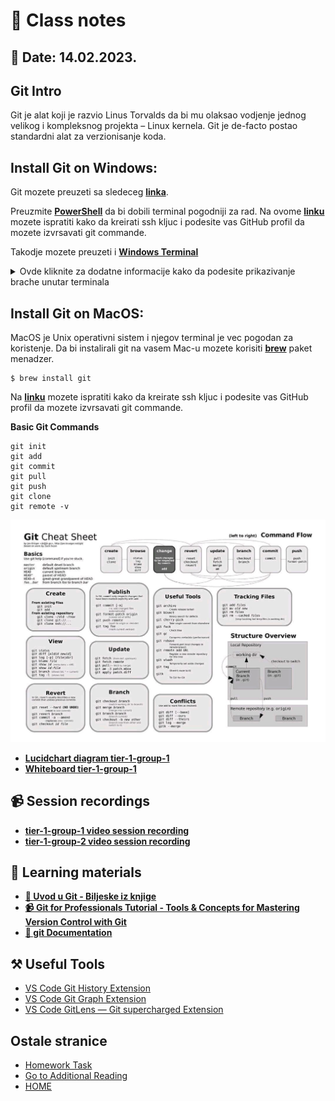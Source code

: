 #	📝 Class notes
## 	📅 Date: 14.02.2023.

## **Git Intro** 
Git je alat koji je razvio Linus Torvalds da bi mu olaksao vodjenje jednog velikog i kompleksnog projekta – Linux kernela. Git je de-facto postao standardni alat za verzionisanje koda. 
## **Install Git on Windows:**  
Git mozete preuzeti sa sledeceg [**linka**](https://git-scm.com/download/win).

Preuzmite [**PowerShell**](https://learn.microsoft.com/en-us/powershell/scripting/overview?view=powershell-7.3) da bi dobili terminal pogodniji za rad.
Na ovome [**linku**](https://www.youtube.com/watch?v=a-zX_qc2S-M&ab_channel=CameronMcKenzie) mozete ispratiti kako da kreirati ssh kljuc i podesite vas GitHub profil da mozete izvrsavati git commande.

Takodje mozete preuzeti i [**Windows Terminal**](https://apps.microsoft.com/store/detail/windows-terminal/9N0DX20HK701?hl=sr-cyrl-ba&gl=ba&rtc=1)

<details><summary>Ovde kliknite za dodatne informacije kako da podesite prikazivanje brache unutar terminala</summary>
<p>  

Evo par komandi da podesite PowerShell na najnoviju verziju PS 7 i da se prikazuje ime branch-a u kojem se trenutno nalazite dok radite sa Git-om. Pošto je ovdje glavni branch master, mora se preimenovati na main pa imate na kraju i tu komandu.

Komanda za upgrade ps 5.1 na najnoviju verziju ps7 - u PS mora imati administrator privilegije (run PS as administrator)
```ruby
iex "& { $(irm https://aka.ms/install-powershell.ps1) } -UseMSI"
```
Komande za prikaz main i drugih git branches - isto PS run as administrator
```ruby
> Import-Module posh-git -Scope AllUsers
> Add-PoshGitToProfile -AllHosts
```

Main branch se prikazuje kao master
```ruby
git branch -m master main
git status
```


</p>
</details>
 
## **Install Git on MacOS:**  
MacOS je Unix operativni sistem i njegov terminal je vec pogodan za koristenje. Da bi instalirali git na vasem Mac-u mozete korisiti [**brew**](https://brew.sh/) paket menadzer. 
```
$ brew install git
```

Na [**linku**](https://www.youtube.com/watch?v=nZYJKXXMvkM&ab_channel=TechPedia-HowtoTech) mozete ispratiti kako da kreirate ssh kljuc i podesite vas GitHub profil da mozete izvrsavati git commande.

**Basic Git Commands**
```
git init
git add
git commit 
git pull
git push 
git clone
git remote -v

```

  ![alt Git Cheat Sheet](/resources/images/git-cheat-sheet.jpg)


- [**Lucidchart diagram tier-1-group-1**](files/lucidchart-week-1-tier-1.pdf)
- [**Whiteboard tier-1-group-1**](files/whiteboard-week-1-tier-1.pdf)

## 📹 Session recordings
- [**tier-1-group-1 video session recording**](https://youtu.be/jNPFe9vdRFI)  
- [**tier-1-group-2 video session recording**](https://youtu.be/FDOho51mkuE)

## 📖 Learning materials
- [**📖 Uvod u Git - Biljeske iz knjige**](/devops-mentorship-program/02-february/week-1-140223/files/uvod-u-git-notes.md)
- [**📹 Git for Professionals Tutorial - Tools & Concepts for Mastering Version Control with Git**](https://www.youtube.com/watch?v=Uszj_k0DGsg)
- [**📖 git Documentation**](https://git-scm.com/docs/git)  

## ⚒️ Useful Tools  
- [VS Code Git History Extension](https://marketplace.visualstudio.com/items?itemName=donjayamanne.githistory)
- [VS Code Git Graph Extension](https://marketplace.visualstudio.com/items?itemName=mhutchie.git-graph)
- [VS Code GitLens — Git supercharged Extension](https://marketplace.visualstudio.com/items?itemName=eamodio.gitlens)

## **Ostale stranice**
- [Homework Task](/devops-mentorship-program/02-february/week-1-140223/01-homework.md)  
- [Go to Additional Reading](/devops-mentorship-program/02-february/week-1-140223/02-additional-reading.md)   
- [HOME](https://github.com/allops-solutions/devops-aws-mentorship-program#devops-mentorship-program)  

